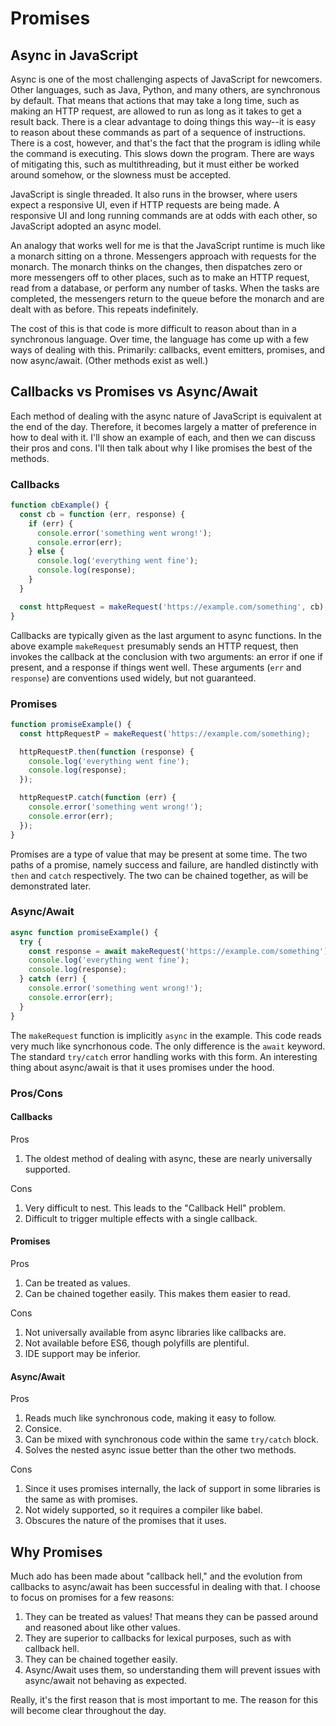 # Promises

## Async in JavaScript

Async is one of the most challenging aspects of JavaScript for newcomers. Other languages, such as Java, Python, and many others, are synchronous by default. That means that actions that may take a long time, such as making an HTTP request, are allowed to run as long as it takes to get a result back. There is a clear advantage to doing things this way--it is easy to reason about these commands as part of a sequence of instructions. There is a cost, however, and that's the fact that the program is idling while the command is executing. This slows down the program. There are ways of mitigating this, such as multithreading, but it must either be worked around somehow, or the slowness must be accepted.

JavaScript is single threaded. It also runs in the browser, where users expect a responsive UI, even if HTTP requests are being made. A responsive UI and long running commands are at odds with each other, so JavaScript adopted an async model.

An analogy that works well for me is that the JavaScript runtime is much like a monarch sitting on a throne. Messengers approach with requests for the monarch. The monarch thinks on the changes, then dispatches zero or more messengers off to other places, such as to make an HTTP request, read from a database, or perform any number of tasks. When the tasks are completed, the messengers return to the queue before the monarch and are dealt with as before. This repeats indefinitely.

The cost of this is that code is more difficult to reason about than in a synchronous language. Over time, the language has come up with a few ways of dealing with this. Primarily: callbacks, event emitters, promises, and now async/await. (Other methods exist as well.)

## Callbacks vs Promises vs Async/Await

Each method of dealing with the async nature of JavaScript is equivalent at the end of the day. Therefore, it becomes largely a matter of preference in how to deal with it. I'll show an example of each, and then we can discuss their pros and cons. I'll then talk about why I like promises the best of the methods.

### Callbacks

```javascript
function cbExample() {
  const cb = function (err, response) {
    if (err) {
      console.error('something went wrong!');
      console.error(err);
    } else {
      console.log('everything went fine');
      console.log(response);
    }
  }

  const httpRequest = makeRequest('https://example.com/something', cb);
}
```

Callbacks are typically given as the last argument to async functions. In the above example `makeRequest` presumably sends an HTTP request, then invokes the callback at the conclusion with two arguments: an error if one if present, and a response if things went well. These arguments (`err` and `response`) are conventions used widely, but not guaranteed.

### Promises

```javascript
function promiseExample() {
  const httpRequestP = makeRequest('https://example.com/something);

  httpRequestP.then(function (response) {
    console.log('everything went fine');
    console.log(response);
  });

  httpRequestP.catch(function (err) {
    console.error('something went wrong!');
    console.error(err);
  });
}
```

Promises are a type of value that may be present at some time. The two paths of a promise, namely success and failure, are handled distinctly with `then` and `catch` respectively. The two can be chained together, as will be demonstrated later.

### Async/Await

```javascript
async function promiseExample() {
  try {
    const response = await makeRequest('https://example.com/something');
    console.log('everything went fine');
    console.log(response);
  } catch (err) {
    console.error('something went wrong!');
    console.error(err);
  }
}
```

The `makeRequest` function is implicitly `async` in the example. This code reads very much like syncrhonous code. The only difference is the `await` keyword. The standard `try/catch` error handling works with this form. An interesting thing about async/await is that it uses promises under the hood.

### Pros/Cons

#### Callbacks
Pros
1. The oldest method of dealing with async, these are nearly universally supported.

Cons
1. Very difficult to nest. This leads to the "Callback Hell" problem.
1. Difficult to trigger multiple effects with a single callback.

#### Promises
Pros
1. Can be treated as values.
1. Can be chained together easily. This makes them easier to read.

Cons
1. Not universally available from async libraries like callbacks are.
1. Not available before ES6, though polyfills are plentiful.
1. IDE support may be inferior.

#### Async/Await
Pros
1. Reads much like synchronous code, making it easy to follow.
1. Consice.
1. Can be mixed with synchronous code within the same `try/catch` block.
1. Solves the nested async issue better than the other two methods.

Cons
1. Since it uses promises internally, the lack of support in some libraries is the same as with promises.
1. Not widely supported, so it requires a compiler like babel.
1. Obscures the nature of the promises that it uses.

## Why Promises

Much ado has been made about "callback hell," and the evolution from callbacks to async/await has been successful in dealing with that. I choose to focus on promises for a few reasons:

1. They can be treated as values! That means they can be passed around and reasoned about like other values.
1. They are superior to callbacks for lexical purposes, such as with callback hell.
1. They can be chained together easily.
1. Async/Await uses them, so understanding them will prevent issues with async/await not behaving as expected.

Really, it's the first reason that is most important to me. The reason for this will become clear throughout the day.
